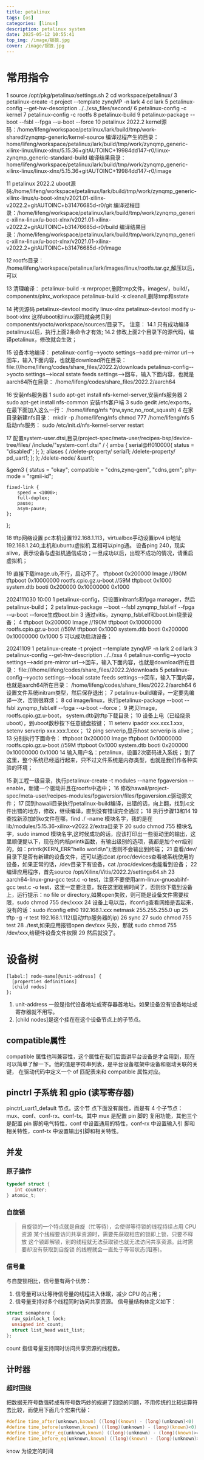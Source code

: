 ```yaml
---
title: petalinux
tags: [os]
categories: [linux]
description: petalinux system
date: 2025-05-12 10:55:41
top_img: /image/银狼.jpg
cover: /image/银狼.jpg
---
```




# 常用指令
1 source /opt/pkg/petalinux/settings.sh
2 cd workspace/petalinux/
3 petalinux-create -t project --template zynqMP -n lark
4 cd lark
5 petalinux-config --get-hw-description ../../xsa_files/second/
6 petalinux-config -c kernel
7 petalinux-config -c rootfs
8 petalinux-build
9 petalinux-package --boot --fsbl --fpga --u-boot --force
10 petalinux 2022.2
	kernel源码：/home/lifeng/workspace/petalinux/lark/build/tmp/work-shared/zynqmp-generic/kernel-source
	编译过程产生的目录：home/lifeng/workspace/petalinux/lark/build/tmp/work/zynqmp_generic-xilinx-linux/linux-xlnx/5.15.36+gitAUTOINC+19984dd147-r0/linux-zynqmp_generic-standard-build
	编译结果目录：home/lifeng/workspace/petalinux/lark/build/tmp/work/zynqmp_generic-xilinx-linux/linux-xlnx/5.15.36+gitAUTOINC+19984dd147-r0/image
   

11 petalinux 2022.2
	uboot源码:/home/lifeng/workspace/petalinux/lark/build/tmp/work/zynqmp_generic-xilinx-linux/u-boot-xlnx/v2021.01-xilinx-v2022.2+gitAUTOINC+b31476685d-r0/git
	编译过程目录：/home/lifeng/workspace/petalinux/lark/build/tmp/work/zynqmp_generic-xilinx-linux/u-boot-xlnx/v2021.01-xilinx-v2022.2+gitAUTOINC+b31476685d-r0/build
	编译结果目录：/home/lifeng/workspace/petalinux/lark/build/tmp/work/zynqmp_generic-xilinx-linux/u-boot-xlnx/v2021.01-xilinx-v2022.2+gitAUTOINC+b31476685d-r0/image

12 rootfs目录：
/home/lifeng/workspace/petalinux/lark/images/linux/rootfs.tar.gz,解压以后，可以

13 清理编译：
petalinux-build -x mrproper,删除tmp文件，images/，build/， components/plnx_workspace
petalinux-build -x cleanall,删除tmp和sstate

14 拷贝源码
petalinux-devtool modify linux-xlnx
petalinux-devtool modify u-boot-xlnx
这样uboot和linux源码就会拷贝到components/yocto/workspace/sources/目录下。
注意：
14.1 只有成功编译petalinux以后，执行上面2条命令才有效;
14.2 修改上面2个目录下的源代码，编译petalinux，修改就会生效；

15 设备本地编译：
petalinux-config-->yocto settings-->add pre-mirror url-->回车，输入下面内容，也就是download所在目录：
file:///home/lifeng/codes/share_files/2022.2/downloads 
petalinux-config-->yocto settings-->local sstate feeds settings-->回车，输入下面内容，也就是aarch64所在目录：
/home/lifeng/codes/share_files/2022.2/aarch64 


16 安装nfs服务器
1 sudo apt-get install nfs-kernel-server,安装nfs服务器
2 sudo apt-get install nfs-common  安装nfs客户端
3 sudo gedit /etc/exports，在最下面加入这么一行：
/home/lifeng/nfs *(rw,sync,no_root_squash)
4 在家目录新建nfs目录：
mkdir -p /home/lifeng/nfs
chmod 777 /home/lifeng/nfs
5 启动nfs服务：
sudo /etc/init.d/nfs-kernel-server restart

17 配置system-user.dtsi,目录/project-spec/meta-user/recipes-bsp/device-tree/files/
/include/"system-conf.dtsi"
/ {
	amba {
		serial@ff010000{
			status = "disabled";
		};
	};
	aliases {
		/delete-property/ serial1;
		/delete-property/ pd_uart1;
	};
};
/delete-node/ &uart1;

&gem3 {
	status = "okay";
	compatible = "cdns,zynq-gem", "cdns,gem";
	phy-mode = "rgmii-id";
	
	fixed-link {
		speed = <1000>;
		full-duplex;
		pause;
		asym-pause;
	};
};


18 tftp网络设置
pc本机设置192.168.1.113，virtualbox手动设置ipv4 ip地址192.168.1.240,主机和ubuntu虚拟机
互相可以ping通。
设备ping 240，现实alive，表示设备与虚拟机通信成功；一旦成功以后，出现不成功的情况，请重启虚拟机；

19 直接下载image.ub,不行，启动不了。
tftpboot 0x200000 Image //190M
tftpboot 0x10000000 rootfs.cpio.gz.u-boot //59M
tftpboot 0x1000 system.dtb
booti 0x200000 0x10000000 0x1000


2024111030 
10:00
1 petalinux-config，只设置initranfs和fpga manager，然后petalinux-build；
2 petalinux-package --boot --fsbl zynqmp_fsbl.elf --fpga --u-boot --force生成boot.bin
3 通过vitis，zynqmp_fsbl.elf和boot.bin烧录设备；
4 
tftpboot 0x200000 Image //190M
tftpboot 0x10000000 rootfs.cpio.gz.u-boot //59M
tftpboot 0x1000 system.dtb
booti 0x200000 0x10000000 0x1000
5 可以成功启动设备；

20241109
1 petalinux-create -t project --template zynqMP -n lark
2 cd lark
3 petalinux-config --get-hw-description ../../xsa
4 petalinux-config-->yocto settings-->add pre-mirror url-->回车，输入下面内容，也就是download所在目录：
file:///home/lifeng/codes/share_files/2022.2/downloads 
5 petalinux-config-->yocto settings-->local sstate feeds settings-->回车，输入下面内容，也就是aarch64所在目录：
/home/lifeng/codes/share_files/2022.2/aarch64 
6 设置文件系统initram类型，然后保存退出；
7 petalinux-build编译，一定要先编译一次，否则很麻烦；
8 cd image/linux，执行petalinux-package --boot --fsbl zynqmp_fsbl.elf --fpga --u-boot --force；
9 拷贝Image，rootfs.cpio.gz.u-boot， system.dtb到tftp下载目录；
10 设备上电（已经烧录uboot），到uboot数秒按下任意键盘按键；
11 setenv ipaddr xxx.xxx.1.xxx, setenv serverip xxx.xxx.1.xxx；
12 ping serverip,显示host serverip is alive；
13 分别执行下面命令：
tftpboot 0x200000 Image
tftpboot 0x10000000 rootfs.cpio.gz.u-boot //59M
tftpboot 0x1000 system.dtb
booti 0x200000 0x10000000 0x1000
14 输入用户名：petalinux，设置2次密码进入系统；
到了这里，整个系统已经运行起来，只不过文件系统是内存类型，也就是我们作各种实验的环境；

15 到工程一级目录，执行petalinux-create -t modules --name fpgaversion --enable，新建一个驱动并且在rootfs中选中；
16 修改hawaii/project-spec/meta-user/recipes-modules/fpgaversion/files/fpgaversion.c驱动源文件；
17 回到hawaii目录执行petalinux-build编译，出错的话，向上翻，找到.c文件出错的地方，修改，继续编译，直到没有错误完全通过；
18 执行步骤13和14
19 查找新添加的ko文件在哪，find ./ -name 模块名字，我的是在lib/modules/5.15.36-xilinx-v2022.2/extra目录下
20 sudo chmod 755 模块名字，sudo insmod 模块名字,这时候成功的话，应该打印出一些驱动里的输出，这里顺便提以下，现在的内核printk函数，有输出级别的选项，我都是加个err级别的，如：printk(KERN_ERR"hello world\n");否则不会输出到终端；
21 查看/dev/目录下是否有新建的设备文件，还可以通过cat /proc/devices查看被系统使用的设备，如果正常的话，/dev目录下有设备，cat /proc/devices也能看到设备；
22 编译应用程序，首先source /opt/Xilinx/Vitis/2022.2/settings64.sh 
23 aarch64-linux-gnu-gcc test.c -o test，注意不要使用arm-linux-gnueabihf-gcc test.c -o test，这里一定要注意，我在这里耽搁时间了，否则你下载到设备上，运行提示：no file or directory,如果open失败，则可能是设备文件需要权限，sudo chmod 755 dev/xxxx
24 设备上电以后，ifconfig查看网络是否起来，没有的话：sudo ifconfig eth0 192.168.1.xxx netmask 255.255.255.0 up
25 tftp -g -r test 192.168.1.112(启动tftp服务器的ip)
26 sync
27 sudo chmod 755 test
28 ./test,如果应用报错open dev/xxx 失败，那就 sudo chmod 755 /dev/xxx,给硬件设备文件权限
29 然后就没了。


# 设备树

```dtsi
[label:] node-name[@unit-address] {
  [properties definitions]
  [child nodes]
};
```
1. unit-address 一般是指代设备地址或寄存器首地址。如果设备没有设备地址或寄存器就不用写。
2. [child nodes]是这个挂在在这个设备节点上的子节点。

## compatible属性
compatible 属性也叫兼容性，这个属性在我们后面讲平台设备是才会用到，现在可以简单了解一下。他的值是字符串列表，是平台设备框架中设备和驱动关联的关键，
在驱动代码中定义一个 of 匹配表来和 compatible 属性对应。

## pinctrl 子系统 和 gpio (读写寄存器)

pinctrl_uart1_default 节点。这个节
点下面没有属性，而是有 4 个子节点：mux、conf、conf-rx、conf-tx。其中 mux 是配置 pin 脚的
复用功能，其他三个是配置 pin 脚的电气特性，conf 中设置通用的特性，conf-rx 中设置输入引
脚和相关特性，conf-tx 中设置输出引脚和相关特性。


## 并发
### 原子操作 
```c
typedef struct {
   int counter;
} atomic_t;
```

### 自旋锁
> 自旋锁的一个特点就是自旋（忙等待），会使得等待锁的线程持续占用 CPU 资源
某个线程要访问共享资源时，需要先获取相应的锁即上锁，只要不释放
这个锁即解锁，别的线程就无法获取锁也就无法访问共享资源。此时需要却没有获取到自旋锁
的线程就会一直处于等带状态(阻塞)。

### 信号量
与自旋锁相比，信号量有两个优势：
1. 信号量可以让等待信号量的线程进入休眠，减少 CPU 的占用；
2. 信号量支持对多个线程同时访问共享资源。
信号量结构体定义如下：
```c
struct semaphore {
  raw_spinlock_t lock;
  unsigned int count;
  struct list_head wait_list;
};
```
count 指信号量支持同时访问共享资源的线程数。

## 计时器
### 超时回绕
把数据无符号数强转成有符号数巧妙的规避了回绕的问题，不用传统的比较运算符去比较，而使用下面几个宏来代替：
```c
#define time_after(unknown,known) ((long)(known) - (long)(unknown)<0)
#define time_before(unkonwn,known) ((long)(unknown) - (long)(known)<0)
#define time_after_eq(unknown,known) ((long)(unknown) - (long)(known)>=0)
#define time_before_eq(unknown,known) ((long)(known) - (long)(unknown)>=0)

```
know 为设定的时间















